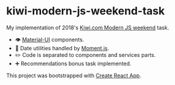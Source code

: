 # kiwi-modern-js-weekend-task

My implementation of 2018's [Kiwi.com Modern JS weekend](https://jsweekend.cz/) task.

 - 👁️ [Material-UI](http://www.material-ui.com/) components.
 - 📅 Date utilities handled by [Moment.js](https://momentjs.com/).
 - ✏️ Code is separated to components and services parts.
 - ➕ Recommendations bonus task implemented.

This project was bootstrapped with [Create React App](https://github.com/facebookincubator/create-react-app).